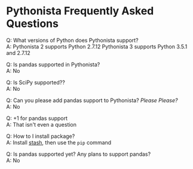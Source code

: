# Pythonista Frequently Asked Questions


Q: What versions of Python does Pythonista support?<br/>
A: Pythonista 2 supports Python 2.7.12
   Pythonista 3 supports Python 3.5.1 and 2.7.12

Q: Is pandas supported in Pythonista?<br/>
A: No

Q: Is SciPy supported??<br/>
A: No

Q: Can you please add pandas support to Pythonista?  _Please Please?_<br/>
A: No

Q: +1 for pandas support<br/>
A: That isn't even a question

Q: How to I install <xxxxx> package?<br/>
A: Install [stash](https://github.com/ywangd/stash), then use the `pip` command

Q: Is pandas supported yet?  Any plans to support pandas?<br/>
A: No
 
